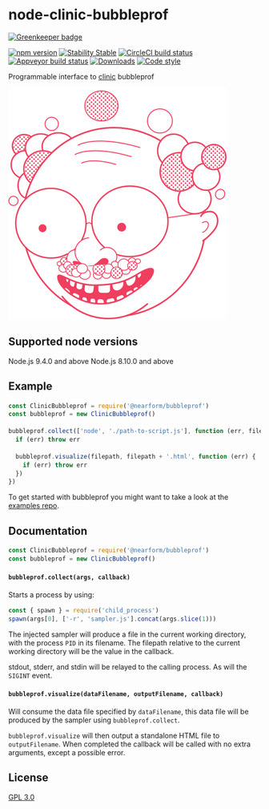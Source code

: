 # node-clinic-bubbleprof

[![Greenkeeper badge](https://badges.greenkeeper.io/nearform/node-clinic-bubbleprof.svg)](https://greenkeeper.io/)

[![npm version][npm-version]][npm-url] [![Stability Stable][stability-stable]][stability-docs] [![CircleCI build status][circleci-status]][circleci-url] [![Appveyor build status][appveyor-status]][appveyor-url]
[![Downloads][npm-downloads]][npm-url] [![Code style][lint-standard]][lint-standard-url]

Programmable interface to [clinic][clinic-url] bubbleprof

![banner](logo.png)

## Supported node versions
Node.js 9.4.0 and above
Node.js 8.10.0 and above

## Example

```js
const ClinicBubbleprof = require('@nearform/bubbleprof')
const bubbleprof = new ClinicBubbleprof()

bubbleprof.collect(['node', './path-to-script.js'], function (err, filepath) {
  if (err) throw err

  bubbleprof.visualize(filepath, filepath + '.html', function (err) {
    if (err) throw err
  })
})
```

To get started with bubbleprof you might want to take a look at the [examples repo](https://github.com/nearform/node-clinic-bubbleprof-examples).

## Documentation

```js
const ClinicBubbleprof = require('@nearform/bubbleprof')
const bubbleprof = new ClinicBubbleprof()
```

#### `bubbleprof.collect(args, callback)`

Starts a process by using:

```js
const { spawn } = require('child_process')
spawn(args[0], ['-r', 'sampler.js'].concat(args.slice(1)))
```

The injected sampler will produce a file in the current working directory, with the process `PID` in its filename. The filepath relative to the current working directory will be the value in the callback.

stdout, stderr, and stdin will be relayed to the calling process. As will the `SIGINT` event.

#### `bubbleprof.visualize(dataFilename, outputFilename, callback)`

Will consume the data file specified by `dataFilename`, this data file will be produced by the sampler using `bubbleprof.collect`.

`bubbleprof.visualize` will then output a standalone HTML file to `outputFilename`. When completed the callback will be called with no extra arguments, except a possible error.

## License
[GPL 3.0](LICENSE)

[stability-stable]: https://img.shields.io/badge/stability-stable-green.svg?style=flat-square
[stability-docs]: https://nodejs.org/api/documentation.html#documentation_stability_index
[npm-version]: https://img.shields.io/npm/v/@nearform/bubbleprof.svg?style=flat-square
[npm-url]: https://www.npmjs.org/@nearform/bubbleprof
[circleci-status]: https://circleci.com/gh/nearform/node-clinic-bubbleprof/tree/master.svg?style=shield&circle-token=82bfc179bd7ca96fd9183a66c40cefcfb93b07ea
[circleci-url]: https://circleci.com/gh/nearform/node-clinic-bubbleprof
[npm-downloads]: http://img.shields.io/npm/dm/@nearform/bubbleprof.svg?style=flat-square
[lint-standard]: https://img.shields.io/badge/code%20style-standard-brightgreen.svg?style=flat-square
[lint-standard-url]: https://github.com/feross/standard
[clinic-url]: https://github.com/nearform/node-clinic
[appveyor-status]: https://ci.appveyor.com/api/projects/status/vnqc76526mjf0sdh/branch/master?svg=true
[appveyor-url]: https://ci.appveyor.com/project/nearForm/node-clinic-bubbleprof/branch/master
